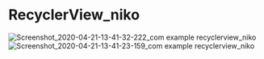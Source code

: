 # RecyclerView_niko
![Screenshot_2020-04-21-13-41-32-222_com example recyclerview_niko](https://user-images.githubusercontent.com/37461674/79834525-6beb2000-83d7-11ea-8da0-444dae5c2a63.jpg)
![Screenshot_2020-04-21-13-41-23-159_com example recyclerview_niko](https://user-images.githubusercontent.com/37461674/79834549-786f7880-83d7-11ea-81f4-8e884630a2e8.jpg)
